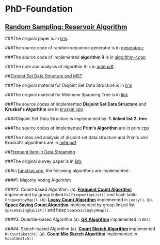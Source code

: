 # PhD-Foundation

## [Random Sampling: Reservoir Algorithm](PhD-Foundation/reservoir-random-sampling/)

###The original paper is in [link](https://www.cs.umd.edu/~samir/498/vitter.pdf).

###The source code of random sequence generator is in [generator.c](PhD-Foundation/reservoir-random-sampling/generator.c)

###The source code of implemented **algorithm R** is in [algorithm-r.cpp](PhD-Foundation/reservoir-random-sampling/algorithm-r.cpp)

###The note and analysis of algorithm R is in [note.pdf](PhD-Foundation/reservoir-random-sampling/Reservoir_Random_Sampling.pdf)

##[Disjoint Set Data Structure and MST](PhD-Foundation/minimum-spanning-tree/)

###The original material for Disjoint Set Data Structure is in [link](https://ocw.mit.edu/courses/electrical-engineering-and-computer-science/6-046j-design-and-analysis-of-algorithms-spring-2012/lecture-notes/MIT6_046JS12_lec16.pdf)

###The original material for Minimum Spanning Tree is in [link](https://ocw.mit.edu/courses/electrical-engineering-and-computer-science/6-046j-design-and-analysis-of-algorithms-spring-2012/lecture-notes/MIT6_046JS12_lec04.pdf)

###The source codes of implemented **Disjoint Set Data Structure** and **Kruskal's Algorithm** are in [kruskal.cpp](PhD-Foundation/minimum-spanning-tree/kruskal.cpp)

####Disjoint Set Data Structure is implemented by:
  **1. linked list**
  **2. tree**

###The source codes of implemented **Prim's Algorithm** are in [prim.cpp](PhD-Foundation/minimum-spanning-tree/prim.cpp)

###The notes and analysis of disjoint set data structure and Prim's and Kruskal's algorithms are in [note.pdf](PhD-Foundation/minimum-spanning-tree/Minimum_Spanning_Tree.pdf)

##[Frequent Item in Data Streaming](PhD-Foundation/frequent-item-in-stream/)

###The original survey paper is in [link](http://delivery.acm.org/10.1145/1460000/1454225/p1530-cormode.pdf?ip=137.132.216.137&id=1454225&acc=ACTIVE%20SERVICE&key=FF6731C4D3E3CFFF%2EBB5EB8D2067C1662%2E4D4702B0C3E38B35%2E4D4702B0C3E38B35&__acm__=1564969963_b64b1e518a3ff38bb9e3408fcbe4e199)

###In [function.cpp](PhD-Foundation/frequent-item-in-stream/function.cpp), the following algorithms are implemented:

####1. Majority Voting Algorithm

####2. Count-based Algorithm:
(a). **[Frequent Count Algorithm](PhD-Foundation/frequent-item-in-stream/paper/frequent)** implemented by group linked list `FrequentbyList()` and hash table `FrequentbyMap()`.
(b). **[Loosy Count Algorithm](PhD-Foundation/frequent-item-in-stream/paper/loosy)** implemented in `Loosy()`.
(c). **[Space Saving Count Algorithm](PhD-Foundation/frequent-item-in-stream/paper/spacesaving)** implemented by group linked list `SpaceSavingbyList()` and heap `SpaceSavingbyHeap()`.

####3. Quantile-based Algorithm
(a). **[GK Algorithm](PhD-Foundation/frequent-item-in-stream/paper/gk)** implemented in `GK()`

####4. Sketch-based Algorithm
(a). **[Count Sketch Algorithm](PhD-Foundation/frequent-item-in-stream/paper/countsketch)** implemented in `CountSketch()`
(a). **[Count Min Sketch Algorithm](PhD-Foundation/frequent-item-in-stream/paper/countminsketch)** implemented in `CountSketch()`




